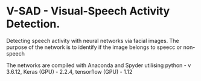 # V-SAD - Visual-Speech Activity Detection.

Detecting speech activity with neural networks via facial images. The purpose of the network is to identify if the image belongs to speecc or non-speech

The networks are compiled with Anaconda and Spyder utilising python - v 3.6.12, Keras (GPU) - 2.2.4, tensorflow (GPU) - 1.12 
